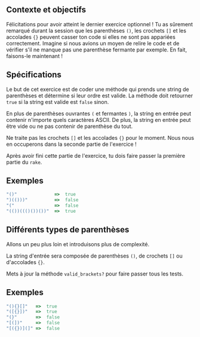 ## Contexte et objectifs

Félicitations pour avoir atteint le dernier exercice optionnel ! Tu as sûrement remarqué durant la session que les parenthèses `()`, les crochets `[]` et les accolades `{}` peuvent casser ton code si elles ne sont pas appariées correctement. Imagine si nous avions un moyen de relire le code et de vérifier s'il ne manque pas une parenthèse fermante par exemple. En fait, faisons-le maintenant !

## Spécifications

Le but de cet exercice est de coder une méthode qui prends une string de parenthèses et détermine si leur ordre est valide. La méthode doit retourner `true` si la string est valide est `false` sinon.

En plus de parenthèses ouvrantes `(` et fermantes `)`, la string en entrée peut contenir n'importe quels caractères ASCII. De plus, la string en entrée peut être vide ou ne pas contenir de parenthèse du tout.

Ne traite pas les crochets `[]` et les accolades `{}` pour le moment. Nous nous en occuperons dans la seconde partie de l'exercice !

Après avoir fini cette partie de l'exercice, tu dois faire passer la première partie du `rake`.

## Exemples

```ruby
"()"              =>  true
")(()))"          =>  false
"("               =>  false
"(())((()())())"  =>  true
```

## Différents types de parenthèses

Allons un peu plus loin et introduisons plus de complexité.

La string d'entrée sera composée de parenthèses `()`, de crochets `[]` ou d'accolades `{}`.

Mets à jour la méthode `valid_brackets?` pour faire passer tous les tests.

## Exemples

```ruby
"(){}[]"   =>  true
"([{}])"   =>  true
"(}"       =>  false
"[(])"     =>  false
"[({})](]" =>  false
```
